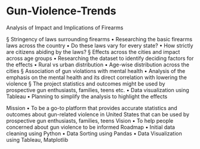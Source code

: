# Gun-Violence-Trends
Analysis of Impact and Implications of Firearms

§ Stringency of laws surrounding firearms
  • Researching the basic firearms laws across the country
  • Do these laws vary for every state?
  • How strictly are citizens abiding by the laws?
§ Effects across the cities and impact across age groups
  • Researching the dataset to identify deciding factors for the effects
  • Rural vs urban distribution
  • Age-wise distribution across the cities
§ Association of gun violations with mental health
  • Analysis of the emphasis on the mental health and its direct correlation
  with lowering the violence
§ The project statistics and outcomes might be used by prospective gun enthusiasts, families, teens etc.
  • Data visualization using Tableau
  • Planning to simplify the analysis to highlight the effects

Mission
  • To be a go-to platform that provides accurate statistics and outcomes about gun-related violence in United States that can be       used by prospective gun enthusiasts, families, teens
Vision
  • To help people concerned about gun violence to be informed
Roadmap
  • Initial data cleaning using Python
  • Data Sorting using Pandas
  • Data Visualization using Tableau, Matplotlib
